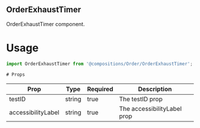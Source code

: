 ## OrderExhaustTimer
OrderExhaustTimer component.

# Usage
```js
import OrderExhaustTimer from '@compositions/Order/OrderExhaustTimer';

# Props
```
Prop                      | Type                  | Required                | Description
--------------------------|-----------------------|-------------------------|--------------------------
testID                    | string                | true                    | The testID prop
accessibilityLabel        | string                | true                    | The accessibilityLabel prop
